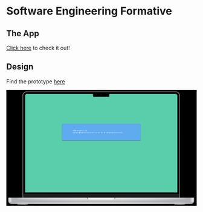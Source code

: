 # Software Engineering Formative
## The App
[Click here](https://deliciousearlgrey.github.io/SWE_formative/) to check it out!
## Design
Find the prototype [here](https://www.figma.com/proto/cOROLu2sPIADhuO4RTE9Ao/Untitled?type=design&node-id=0-3&t=dRdNU1D5kAldsq7H-0&scaling=scale-down&page-id=0%3A1)

![Screenshot](Formative_Figma.png)
